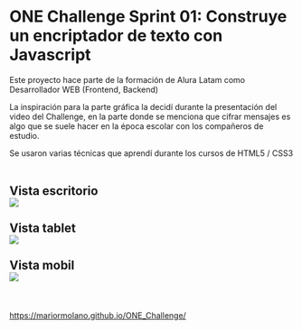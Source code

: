 <h1><b>ONE Challenge Sprint 01:</b> Construye un encriptador de texto con Javascript</h1>

Este proyecto hace parte de la formación de Alura Latam como Desarrollador WEB (Frontend, Backend) 

La inspiración para la parte gráfica la decidí durante la presentación del video del Challenge, en la parte donde se menciona que cifrar mensajes es algo que se suele hacer en la época escolar con los compañeros de estudio. 

Se usaron varias técnicas que aprendí durante los cursos de HTML5 / CSS3 
<br>
<br>
<h2>Vista escritorio<br>
<img src="https://i.ibb.co/DzHWp1x/Screenshot-20221229-172615.png">
<br>
<br>
Vista tablet<br>
<img src="https://i.ibb.co/mBtX0RB/Screenshot-20221229-173052.png">
<br>
<br>
Vista mobil<br>
<img src="https://i.ibb.co/d0kNBnh/Screenshot-20221229-173319.png">
</h2>
<br>
<br>
<a href="https://mariormolano.github.io/ONE_Challenge/">https://mariormolano.github.io/ONE_Challenge/</a>
